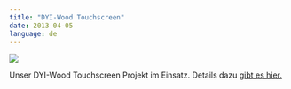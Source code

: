 ```yaml
---
title: "DYI-Wood Touchscreen"
date: 2013-04-05
language: de
---
```


![](/images/tumblr_mks1oscp2v1s5gaabo1_1280.jpg)

Unser DYI-Wood Touchscreen Projekt im Einsatz. Details dazu [gibt es hier.](http://simplificator.com/de/referenzen/diy-wood-moderne-kundeninteraktion-in-baumaerkten-auf-touch-screen-basis-und-javascript/)
